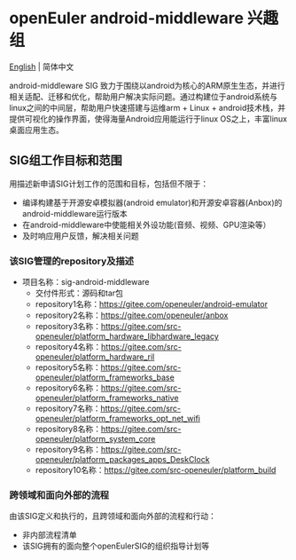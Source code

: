 
# openEuler android-middleware 兴趣组
[English](./sig-android-middleware.md) | 简体中文

android-middleware SIG 致力于围绕以android为核心的ARM原生生态，并进行相关适配、迁移和优化，帮助用户解决实际问题。通过构建位于android系统与linux之间的中间层，帮助用户快速搭建与运维arm + Linux + android技术栈，并提供可视化的操作界面，使得海量Android应用能运行于linux OS之上，丰富linux桌面应用生态。

## SIG组工作目标和范围
 
用描述新申请SIG计划工作的范围和目标，包括但不限于：

- 编译构建基于开源安卓模拟器(android emulator)和开源安卓容器(Anbox)的android-middleware运行版本
- 在android-middleware中使能相关外设功能(音频、视频、GPU渲染等）
- 及时响应用户反馈，解决相关问题


 ### 该SIG管理的repository及描述

- 项目名称：sig-android-middleware
  - 交付件形式：源码和tar包
  - repository1名称：https://gitee.com/openeuler/android-emulator
  - repository2名称：https://gitee.com/openeuler/anbox
  - repository3名称：https://gitee.com/src-openeuler/platform_hardware_libhardware_legacy
  - repository4名称：https://gitee.com/src-openeuler/platform_hardware_ril
  - repository5名称：https://gitee.com/src-openeuler/platform_frameworks_base
  - repository6名称：https://gitee.com/src-openeuler/platform_frameworks_native
  - repository7名称：https://gitee.com/src-openeuler/platform_frameworks_opt_net_wifi
  - repository8名称：https://gitee.com/src-openeuler/platform_system_core
  - repository9名称：https://gitee.com/src-openeuler/platform_packages_apps_DeskClock
  - repository10名称：https://gitee.com/src-openeuler/platform_build






 ### 跨领域和面向外部的流程

 由该SIG定义和执行的，且跨领域和面向外部的流程和行动：

 - 非内部流程清单
 - 该SIG拥有的面向整个openEulerSIG的组织指导计划等


